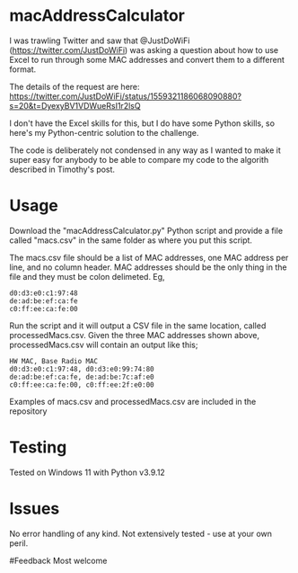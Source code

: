 # macAddressCalculator
I was trawling Twitter and saw that @JustDoWiFi (https://twitter.com/JustDoWiFi) was asking a question about how to use Excel to run through some MAC addresses and convert them to a different format.

The details of the request are here: https://twitter.com/JustDoWiFi/status/1559321186068090880?s=20&t=DyexyBV1VDWueRsI1r2lsQ

I don't have the Excel skills for this, but I do have some Python skills, so here's my Python-centric solution to the challenge.

The code is deliberately not condensed in any way as I wanted to make it super easy for anybody to be able to compare my code to the algorith described in Timothy's post.

# Usage
Download the "macAddressCalculator.py" Python script and provide a file called "macs.csv" in the same folder as where you put this script.

The macs.csv file should be a list of MAC addresses, one MAC address per line, and no column header. MAC addresses should be the only thing in the file and they must be colon delimeted.  Eg,

```
d0:d3:e0:c1:97:48
de:ad:be:ef:ca:fe
c0:ff:ee:ca:fe:00
```

Run the script and it will output a CSV file in the same location, called processedMacs.csv.  Given the three MAC addresses shown above, processedMacs.csv will contain an output like this;

```
HW MAC, Base Radio MAC
d0:d3:e0:c1:97:48, d0:d3:e0:99:74:80
de:ad:be:ef:ca:fe, de:ad:be:7c:af:e0
c0:ff:ee:ca:fe:00, c0:ff:ee:2f:e0:00
```

Examples of macs.csv and processedMacs.csv are included in the repository

# Testing
Tested on Windows 11 with Python v3.9.12

# Issues
No error handling of any kind.
Not extensively tested - use at your own peril.

#Feedback
Most welcome

